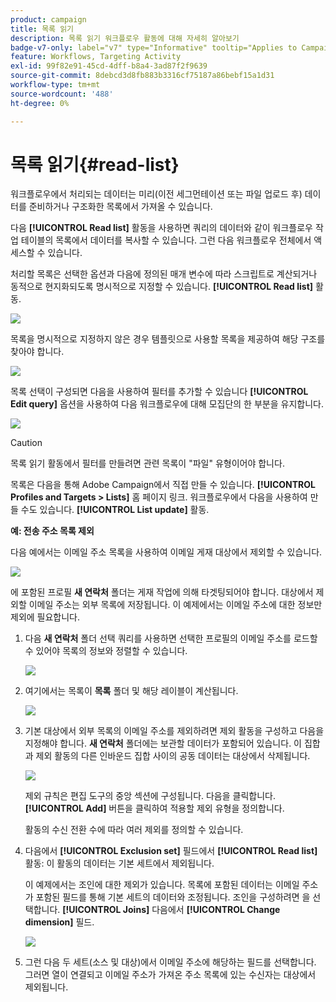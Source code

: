 ```yaml
---
product: campaign
title: 목록 읽기
description: 목록 읽기 워크플로우 활동에 대해 자세히 알아보기
badge-v7-only: label="v7" type="Informative" tooltip="Applies to Campaign Classic v7 only"
feature: Workflows, Targeting Activity
exl-id: 99f82e91-45cd-4dff-b8a4-3ad87f2f9639
source-git-commit: 8debcd3d8fb883b3316cf75187a86bebf15a1d31
workflow-type: tm+mt
source-wordcount: '488'
ht-degree: 0%

---
```


# 목록 읽기{#read-list}



워크플로우에서 처리되는 데이터는 미리(이전 세그먼테이션 또는 파일 업로드 후) 데이터를 준비하거나 구조화한 목록에서 가져올 수 있습니다.

다음 **[!UICONTROL Read list]** 활동을 사용하면 쿼리의 데이터와 같이 워크플로우 작업 테이블의 목록에서 데이터를 복사할 수 있습니다. 그런 다음 워크플로우 전체에서 액세스할 수 있습니다.

처리할 목록은 선택한 옵션과 다음에 정의된 매개 변수에 따라 스크립트로 계산되거나 동적으로 현지화되도록 명시적으로 지정할 수 있습니다. **[!UICONTROL Read list]** 활동.

![](assets/list_edit_select_option_01.png)

목록을 명시적으로 지정하지 않은 경우 템플릿으로 사용할 목록을 제공하여 해당 구조를 찾아야 합니다.

![](assets/s_advuser_list_template_select.png)

목록 선택이 구성되면 다음을 사용하여 필터를 추가할 수 있습니다 **[!UICONTROL Edit query]** 옵션을 사용하여 다음 워크플로우에 대해 모집단의 한 부분을 유지합니다.

![](assets/wf_readlist_1.png)

>[!CAUTION]
>
>목록 읽기 활동에서 필터를 만들려면 관련 목록이 &quot;파일&quot; 유형이어야 합니다.

목록은 다음을 통해 Adobe Campaign에서 직접 만들 수 있습니다. **[!UICONTROL Profiles and Targets > Lists]** 홈 페이지 링크. 워크플로우에서 다음을 사용하여 만들 수도 있습니다. **[!UICONTROL List update]** 활동.

**예: 전송 주소 목록 제외**

다음 예에서는 이메일 주소 목록을 사용하여 이메일 게재 대상에서 제외할 수 있습니다.

![](assets/s_advuser_list_read_sample_1.png)

에 포함된 프로필 **새 연락처** 폴더는 게재 작업에 의해 타겟팅되어야 합니다. 대상에서 제외할 이메일 주소는 외부 목록에 저장됩니다. 이 예제에서는 이메일 주소에 대한 정보만 제외에 필요합니다.

1. 다음 **새 연락처** 폴더 선택 쿼리를 사용하면 선택한 프로필의 이메일 주소를 로드할 수 있어야 목록의 정보와 정렬할 수 있습니다.

   ![](assets/s_advuser_list_read_sample_0.png)

1. 여기에서는 목록이 **목록** 폴더 및 해당 레이블이 계산됩니다.

   ![](assets/s_advuser_list_read_sample_2.png)

1. 기본 대상에서 외부 목록의 이메일 주소를 제외하려면 제외 활동을 구성하고 다음을 지정해야 합니다. **새 연락처** 폴더에는 보관할 데이터가 포함되어 있습니다. 이 집합과 제외 활동의 다른 인바운드 집합 사이의 공동 데이터는 대상에서 삭제됩니다.

   ![](assets/s_advuser_list_read_sample_3.png)

   제외 규칙은 편집 도구의 중앙 섹션에 구성됩니다. 다음을 클릭합니다. **[!UICONTROL Add]** 버튼을 클릭하여 적용할 제외 유형을 정의합니다.

   활동의 수신 전환 수에 따라 여러 제외를 정의할 수 있습니다.

1. 다음에서 **[!UICONTROL Exclusion set]** 필드에서 **[!UICONTROL Read list]** 활동: 이 활동의 데이터는 기본 세트에서 제외됩니다.

   이 예제에서는 조인에 대한 제외가 있습니다. 목록에 포함된 데이터는 이메일 주소가 포함된 필드를 통해 기본 세트의 데이터와 조정됩니다. 조인을 구성하려면 을 선택합니다. **[!UICONTROL Joins]** 다음에서 **[!UICONTROL Change dimension]** 필드.

   ![](assets/s_advuser_list_read_sample_4.png)

1. 그런 다음 두 세트(소스 및 대상)에서 이메일 주소에 해당하는 필드를 선택합니다. 그러면 열이 연결되고 이메일 주소가 가져온 주소 목록에 있는 수신자는 대상에서 제외됩니다.
